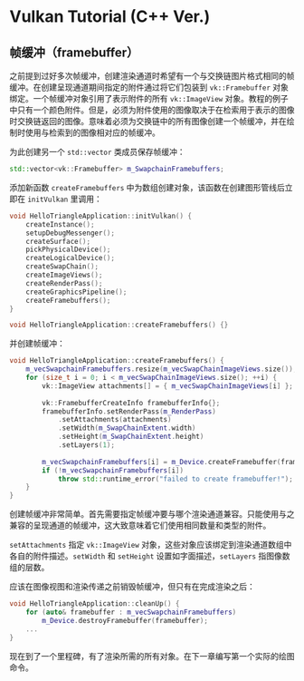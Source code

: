 # Vulkan Tutorial (C++ Ver.)

## 帧缓冲（framebuffer）

之前提到过好多次帧缓冲，创建渲染通道时希望有一个与交换链图片格式相同的帧缓冲。在创建呈现通道期间指定的附件通过将它们包装到 `vk::Framebuffer` 对象绑定。一个帧缓冲对象引用了表示附件的所有 `vk::ImageView` 对象。教程的例子中只有一个颜色附件。但是，必须为附件使用的图像取决于在检索用于表示的图像时交换链返回的图像。意味着必须为交换链中的所有图像创建一个帧缓冲，并在绘制时使用与检索到的图像相对应的帧缓冲。

为此创建另一个 `std::vector` 类成员保存帧缓冲：
```cpp
std::vector<vk::Framebuffer> m_SwapchainFramebuffers;
```

添加新函数 `createFramebuffers` 中为数组创建对象，该函数在创建图形管线后立即在 `initVulkan` 里调用：
```cpp
void HelloTriangleApplication::initVulkan() {
    createInstance();
    setupDebugMessenger();
    createSurface();
    pickPhysicalDevice();
    createLogicalDevice();
    createSwapChain();
    createImageViews();
    createRenderPass();
    createGraphicsPipeline();
    createFramebuffers();
}

void HelloTriangleApplication::createFramebuffers() {}
```

并创建帧缓冲：
```cpp
void HelloTriangleApplication::createFramebuffers() {
    m_vecSwapchainFramebuffers.resize(m_vecSwapChainImageViews.size());
    for (size_t i = 0; i < m_vecSwapChainImageViews.size(); ++i) {
        vk::ImageView attachments[] = { m_vecSwapChainImageViews[i] };
        
        vk::FramebufferCreateInfo framebufferInfo{};
        framebufferInfo.setRenderPass(m_RenderPass)
            .setAttachments(attachments)
            .setWidth(m_SwapChainExtent.width)
            .setHeight(m_SwapChainExtent.height)
            .setLayers(1);
        
        m_vecSwapchainFramebuffers[i] = m_Device.createFramebuffer(framebufferInfo);
        if (!m_vecSwapchainFramebuffers[i])
            throw std::runtime_error("failed to create framebuffer!");
    }
}
```

创建帧缓冲非常简单。首先需要指定帧缓冲要与哪个渲染通道兼容。只能使用与之兼容的呈现通道的帧缓冲，这大致意味着它们使用相同数量和类型的附件。

`setAttachments` 指定 `vk::ImageView` 对象，这些对象应该绑定到渲染通道数组中各自的附件描述。`setWidth` 和 `setHeight` 设置如字面描述，`setLayers`  指图像数组的层数。

应该在图像视图和渲染传递之前销毁帧缓冲，但只有在完成渲染之后：
```cpp
void HelloTriangleApplication::cleanUp() {
    for (auto& framebuffer : m_vecSwapchainFramebuffers)
        m_Device.destroyFramebuffer(framebuffer);
    ...
}
```

现在到了一个里程碑，有了渲染所需的所有对象。在下一章编写第一个实际的绘图命令。